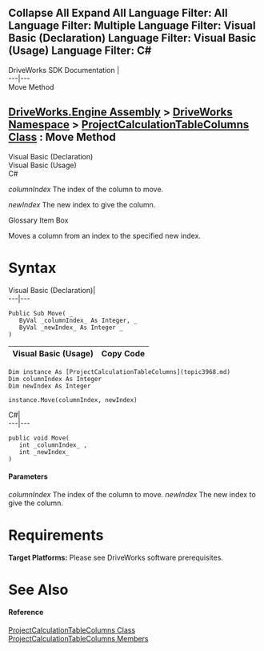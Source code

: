 Collapse All Expand All Language Filter: All  Language Filter: Multiple  Language Filter: Visual Basic (Declaration) Language Filter: Visual Basic (Usage) Language Filter: C#  
---  
DriveWorks SDK Documentation  |   
---|---  
Move Method   
  
[DriveWorks.Engine Assembly](topic2156.md) > [DriveWorks Namespace](topic2159.md) > [ProjectCalculationTableColumns Class](topic3968.md) : Move Method  
---  
  
Visual Basic (Declaration)    
Visual Basic (Usage)    
C# 

_columnIndex_
    The index of the column to move.

_newIndex_
    The new index to give the column.

Glossary Item Box

Moves a column from an index to the specified new index. 

# Syntax

Visual Basic (Declaration)|   
---|---  
      
    
    Public Sub Move( _
       ByVal _columnIndex_ As Integer, _
       ByVal _newIndex_ As Integer _
    )   
  
Visual Basic (Usage)| Copy Code  
---|---  
      
    
    Dim instance As [ProjectCalculationTableColumns](topic3968.md)
    Dim columnIndex As Integer
    Dim newIndex As Integer
     
    instance.Move(columnIndex, newIndex)  
  
C#|   
---|---  
      
    
    public void Move( 
       int _columnIndex_ ,
       int _newIndex_
    )  
  
#### Parameters

 _columnIndex_
    The index of the column to move.
_newIndex_
    The new index to give the column.

# Requirements

**Target Platforms:** Please see DriveWorks software prerequisites.

# See Also

#### Reference

[ProjectCalculationTableColumns Class](topic3968.md)   
[ProjectCalculationTableColumns Members](topic3969.md)


